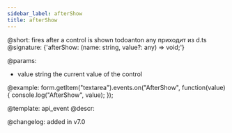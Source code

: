 ```yaml
---
sidebar_label: afterShow
title: afterShow
---          
```


@short: fires after a control is shown
todoanton any приходит из d.ts
@signature: {'afterShow: (name: string, value?: any) => void;'}

@params:
- value     string     the current value of the control

@example:
form.getItem("textarea").events.on("AfterShow", function(value) {
    console.log("AfterShow", value);
});


@template: api_event
@descr:


@changelog: added in v7.0